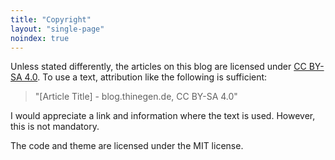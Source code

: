 ```yaml
---
title: "Copyright"
layout: "single-page"
noindex: true
---
```


Unless stated differently, the articles on this blog are licensed under [CC BY-SA 4.0](https://creativecommons.org/licenses/by-sa/4.0/). To use a text, attribution like the following is sufficient:

> "[Article Title] - blog.thinegen.de, CC BY-SA 4.0"

I would appreciate a link and information where the text is used. However, this is not mandatory.

The code and theme are licensed under the MIT license.
